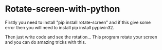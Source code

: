 # Rotate-screen-with-python
Firstly you need to install "pip install rotate-screen" and if this give some error then you will need to install pip install pypiwin32.

Then just write code and see the rotation...
This program rotate your screen and you can do amazing tricks with this.
